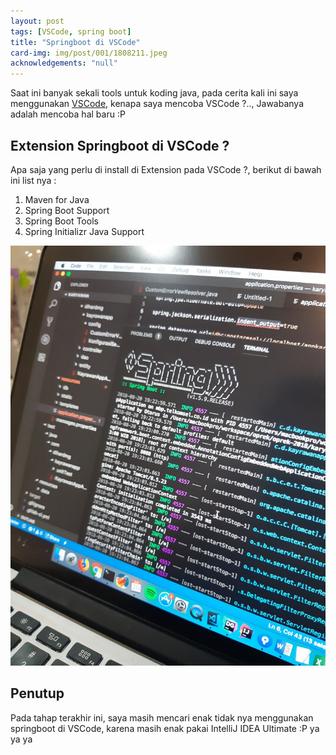 ```yaml
---
layout: post
tags: [VSCode, spring boot]
title: "Springboot di VSCode"
card-img: img/post/001/1808211.jpeg
acknowledgements: "null"
---
```

Saat ini banyak sekali tools untuk koding java, pada cerita kali ini saya menggunakan <a href="https://code.visualstudio.com/download">VSCode</a>, kenapa saya mencoba VSCode ?.., Jawabanya adalah mencoba hal baru :P 

## Extension Springboot di VSCode ?
Apa saja yang perlu di install di Extension pada VSCode ?, berikut di bawah ini list nya :
1. Maven for Java
2. Spring Boot Support
3. Spring Boot Tools
4. Spring Initializr Java Support

![Spirngboot tolls](/img/post/001/1808211.jpeg)

## Penutup
Pada tahap terakhir ini, saya masih mencari enak tidak nya menggunakan springboot di VSCode, karena masih enak pakai IntelliJ IDEA Ultimate :P ya ya ya
